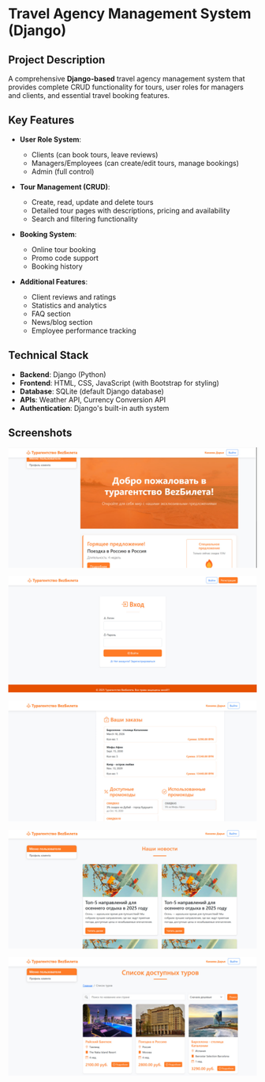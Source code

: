 # Travel Agency Management System (Django)

## Project Description

A comprehensive **Django-based** travel agency management system that provides complete CRUD functionality for tours, user roles for managers and clients, and essential travel booking features.

## Key Features

- **User Role System**:
  - Clients (can book tours, leave reviews)
  - Managers/Employees (can create/edit tours, manage bookings)
  - Admin (full control)

- **Tour Management (CRUD)**:
  - Create, read, update and delete tours
  - Detailed tour pages with descriptions, pricing and availability
  - Search and filtering functionality

- **Booking System**:
  - Online tour booking
  - Promo code support
  - Booking history

- **Additional Features**:
  - Client reviews and ratings
  - Statistics and analytics
  - FAQ section
  - News/blog section
  - Employee performance tracking

## Technical Stack

- **Backend**: Django (Python)
- **Frontend**: HTML, CSS, JavaScript (with Bootstrap for styling)
- **Database**: SQLite (default Django database)
- **APIs**: Weather API, Currency Conversion API
- **Authentication**: Django's built-in auth system

## Screenshots

![Main page](/TravelAgency/media/screenshots/main.jpg?raw=true "Main page")

![Login page](/TravelAgency/media/screenshots/login.jpg?raw=true "Login page")

![Client dashboard page](/TravelAgency/media/screenshots/client_dashboard.jpg?raw=true "Client dashboard page")

![Reviews page](/TravelAgency/media/screenshots/reviews.jpg?raw=true "Reviews page")

![Tours page](/TravelAgency/media/screenshots/tours.jpg?raw=true "Tours page")

